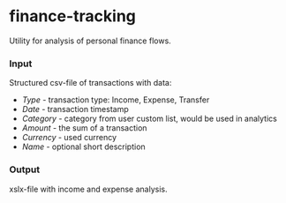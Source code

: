 # finance-tracking

Utility for analysis of personal finance flows.

### Input

Structured csv-file of transactions with data:

* *Type* - transaction type: Income, Expense, Transfer
* *Date* - transaction timestamp
* *Category* - category from user custom list, would be used in analytics
* *Amount* - the sum of a transaction
* *Currency* - used currency
* *Name* - optional short description

### Output

xslx-file with income and expense analysis.